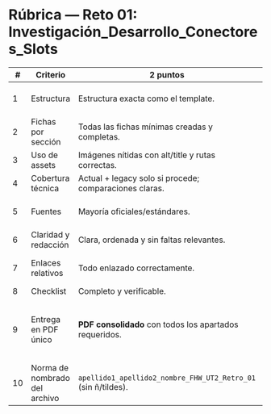 
# Rúbrica — Reto 01: Investigación_Desarrollo_Conectores_Slots

| # | Criterio | 2 puntos | 1 punto | 0 puntos |
|---|---|---|---|---|
| 1 | Estructura | Estructura exacta como el template. | Falta un elemento menor. | Incompleta/desordenada. |
| 2 | Fichas por sección | Todas las fichas mínimas creadas y completas. | Falta 1 ficha o detalle menor. | Faltan varias fichas o muy incompletas. |
| 3 | Uso de assets | Imágenes nítidas con alt/title y rutas correctas. | Algún detalle mejorable. | Enlaces rotos o desorden. |
| 4 | Cobertura técnica | Actual + legacy solo si procede; comparaciones claras. | Básico correcto. | Faltan elementos clave. |
| 5 | Fuentes | Mayoría oficiales/estándares. | Mezcla con algunas no ideales. | Escasas o poco fiables. |
| 6 | Claridad y redacción | Clara, ordenada y sin faltas relevantes. | Aceptable con detalles. | Confusa o con errores. |
| 7 | Enlaces relativos | Todo enlazado correctamente. | Pocos errores menores. | Enlaces rotos frecuentes. |
| 8 | Checklist | Completo y verificable. | Parcial. | Ausente. |
| 9 | Entrega en PDF único | **PDF consolidado** con todos los apartados requeridos. | **PDF** con algún apartado menor o con formato mejorable. | **No hay PDF único** o faltan apartados clave. |
|10 | Norma de nombrado del archivo | `apellido1_apellido2_nombre_FHW_UT2_Retro_01` (sin ñ/tildes). | Pequeñas desviaciones pero identificable. | No respeta el formato o contiene caracteres no permitidos. |

